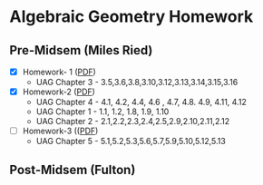 ﻿# Algebraic Geometry Homework
 ## Pre-Midsem (Miles Ried)
- [x] Homework- 1 ([PDF](./Pdf/HW1.pdf))
  - UAG Chapter 3 - 3.5,3.6,3.8,3.10,3.12,3.13,3.14,3.15,3.16 
- [x] Homework-2 ([PDF](./Pdf/HW12.pdf))
   - UAG Chapter 4 - 4.1, 4.2, 4.4, 4.6 , 4.7, 4.8. 4.9, 4.11, 4.12
   - UAG Chapter 1 - 1.1, 1.2, 1.8, 1.9, 1.10
   - UAG Chapter 2 - 2.1,2.2,2.3,2.4,2.5,2.9,2.10,2.11,2.12 
- [ ]  Homework-3 (([PDF](./Pdf/HW3.pdf))
   - UAG Chapter 5 - 5.1,5.2,5.3,5.6,5.7,5.9,5.10,5.12,5.13
 ## Post-Midsem (Fulton)
